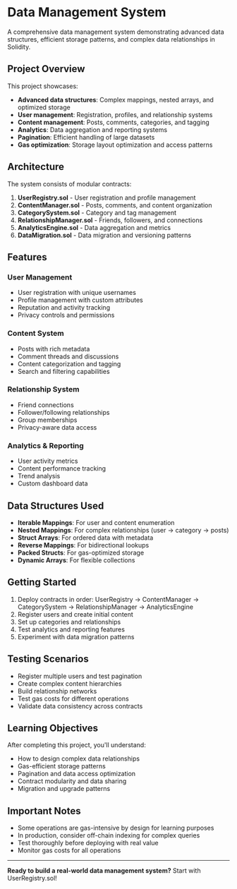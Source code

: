 # Data Management System

A comprehensive data management system demonstrating advanced data structures, efficient storage patterns, and complex data relationships in Solidity.

##  Project Overview

This project showcases:

- **Advanced data structures**: Complex mappings, nested arrays, and optimized storage
- **User management**: Registration, profiles, and relationship systems
- **Content management**: Posts, comments, categories, and tagging
- **Analytics**: Data aggregation and reporting systems
- **Pagination**: Efficient handling of large datasets
- **Gas optimization**: Storage layout optimization and access patterns

##  Architecture

The system consists of modular contracts:

1. **UserRegistry.sol** - User registration and profile management
2. **ContentManager.sol** - Posts, comments, and content organization
3. **CategorySystem.sol** - Category and tag management
4. **RelationshipManager.sol** - Friends, followers, and connections
5. **AnalyticsEngine.sol** - Data aggregation and metrics
6. **DataMigration.sol** - Data migration and versioning patterns

##  Features

### User Management

- User registration with unique usernames
- Profile management with custom attributes
- Reputation and activity tracking
- Privacy controls and permissions

### Content System

- Posts with rich metadata
- Comment threads and discussions
- Content categorization and tagging
- Search and filtering capabilities

### Relationship System

- Friend connections
- Follower/following relationships
- Group memberships
- Privacy-aware data access

### Analytics & Reporting

- User activity metrics
- Content performance tracking
- Trend analysis
- Custom dashboard data

##  Data Structures Used

- **Iterable Mappings**: For user and content enumeration
- **Nested Mappings**: For complex relationships (user -> category -> posts)
- **Struct Arrays**: For ordered data with metadata
- **Reverse Mappings**: For bidirectional lookups
- **Packed Structs**: For gas-optimized storage
- **Dynamic Arrays**: For flexible collections

##  Getting Started

1. Deploy contracts in order: UserRegistry → ContentManager → CategorySystem → RelationshipManager → AnalyticsEngine
2. Register users and create initial content
3. Set up categories and relationships
4. Test analytics and reporting features
5. Experiment with data migration patterns

##  Testing Scenarios

- Register multiple users and test pagination
- Create complex content hierarchies
- Build relationship networks
- Test gas costs for different operations
- Validate data consistency across contracts

##  Learning Objectives

After completing this project, you'll understand:

- How to design complex data relationships
- Gas-efficient storage patterns
- Pagination and data access optimization
- Contract modularity and data sharing
- Migration and upgrade patterns

##  Important Notes

- Some operations are gas-intensive by design for learning purposes
- In production, consider off-chain indexing for complex queries
- Test thoroughly before deploying with real value
- Monitor gas costs for all operations

---

**Ready to build a real-world data management system?** Start with UserRegistry.sol! 
